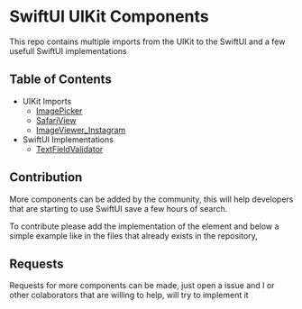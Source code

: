 # SwiftUI UIKit Components
This repo contains multiple imports from the UIKit to the SwiftUI and a few usefull SwiftUI implementations

## Table of Contents

* UIKit Imports
  * [ImagePicker](https://github.com/PedroCavaleiro/swiftui_uikit_components/blob/master/ImagePicker.swift)
  * [SafariView](https://github.com/PedroCavaleiro/swiftui_uikit_components/blob/master/SafariView.swift)
  * [ImageViewer_Instagram](https://github.com/PedroCavaleiro/swiftui_uikit_components/blob/master/ImageViewer_Instagram.swift)
* SwiftUI Implementations
  * [TextFieldValidator](https://github.com/PedroCavaleiro/swiftui_uikit_components/blob/master/TextFieldValidation.swift)


## Contribution

More components can be added by the community, this will help developers that are starting to use SwiftUI save a few hours of search.

To contribute please add the implementation of the element and below a simple example like in the files that already exists in the repository,

## Requests

Requests for more components can be made, just open a issue and I or other colaborators that are willing to help, will try to implement it

